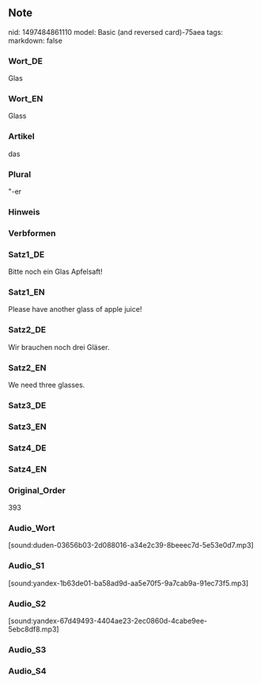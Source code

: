 ## Note
nid: 1497484861110
model: Basic (and reversed card)-75aea
tags: 
markdown: false

### Wort_DE
Glas

### Wort_EN
Glass

### Artikel
das

### Plural
"-er

### Hinweis


### Verbformen


### Satz1_DE
Bitte noch ein Glas Apfelsaft!

### Satz1_EN
Please have another glass of apple juice!

### Satz2_DE
Wir brauchen noch drei Gläser.

### Satz2_EN
We need three glasses.

### Satz3_DE


### Satz3_EN


### Satz4_DE


### Satz4_EN


### Original_Order
393

### Audio_Wort
[sound:duden-03656b03-2d088016-a34e2c39-8beeec7d-5e53e0d7.mp3]

### Audio_S1
[sound:yandex-1b63de01-ba58ad9d-aa5e70f5-9a7cab9a-91ec73f5.mp3]

### Audio_S2
[sound:yandex-67d49493-4404ae23-2ec0860d-4cabe9ee-5ebc8df8.mp3]

### Audio_S3


### Audio_S4

